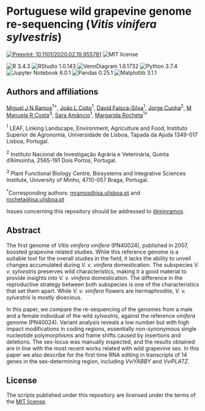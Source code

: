 # Portuguese wild grapevine genome re-sequencing (*Vitis vinifera sylvestris*)

[![Preprint: 10.1101/2020.02.19.955781](
  https://img.shields.io/badge/Preprint-10.1101/2020.02.19.955781-green "Ppreprint: 10.1101/2020.02.19.955781")](https://doi.org/10.1101/2020.02.19.955781) ![MIT license](
    https://img.shields.io/badge/License-MIT-green "MIT License")

![R 3.4.3](https://img.shields.io/badge/R-3.4.3-blue "R 3.4.3")
![RStudio 1.0.143](https://img.shields.io/badge/RStudio-1.0.143-blue "RStudio 1.0.143")
![VennDiagram 1.6.1732](https://img.shields.io/badge/VennDiagram-1.6.1732-blue "VennDiagram 1.6.1732")
![Python 3.7.4](https://img.shields.io/badge/Python-3.7.4-blue "Python 3.7.4")
![Jupyter Notebook 6.0.1](https://img.shields.io/badge/Jupyter%20Notebook-6.0.1-blue "Jupyter Notebook 6.0.1")
![Pandas 0.25.1](https://img.shields.io/badge/Pandas-0.25.1-blue "Pandas 0.25.1")
![Matplotlib 3.1.1](https://img.shields.io/badge/Matplotlib-3.1.1-blue "Matplotlib 3.1.1")


## Authors and affiliations

[Miguel J N Ramos](http://orcid.org/0000-0001-5832-0945)<sup>1\*</sup>, [João L Coito](http://orcid.org/0000-0001-9849-2821)<sup>1</sup>, [David Faísca-Silva](http://orcid.org/0000-0002-9914-886X)<sup>1</sup>, [Jorge Cunha](http://orcid.org/0000-0003-4248-5117)<sup>2</sup>, [M Manuela R Costa](http://orcid.org/0000-0001-9032-5690)<sup>3</sup>, [Sara Amâncio](http://orcid.org/0000-0001-8542-423X)<sup>1</sup>, [Margarida Rocheta](http://orcid.org/0000-0003-3939-4564)<sup>1\*</sup>

<sup>1</sup> LEAF, Linking Landscape, Environment, Agriculture and Food, Instituto Superior de Agronomia, Universidade de Lisboa, Tapada da Ajuda 1349-017 Lisboa, Portugal.

<sup>2</sup> Instituto Nacional de Investigação Agrária e Veterinária, Quinta d’Almoinha, 2565-191 Dois Portos, Portugal.

<sup>3</sup> Plant Functional Biology Centre, Biosystems and Integrative Sciences Institute, University of Minho, 4710-057 Braga, Portugal.

<sup>\*</sup>Corresponding authors: mramos@isa.ulisboa.pt and rocheta@isa.ulisboa.pt

Issues concerning this repository should be addressed to [@mjnramos](https://github.com/mjnramos).


## Abstract

The first genome of *Vitis vinifera vinifera* (PN40024), published in 2007, boosted grapevine related studies. While this reference genome is a suitable tool for the overall studies in the field, it lacks the ability to unveil changes accumulated during *V. v. vinifera* domestication. The subspecies *V. v. sylvestris* preserves wild characteristics, making it a good material to provide insights into *V. v. vinifera* domestication. The difference in the reproductive strategy between both subspecies is one of the characteristics that set them apart. While *V. v. vinifera* flowers are hermaphrodite, *V. v. sylvestris* is mostly dioecious.

In this paper, we compare the re-sequencing of the genomes from a male and a female individual of the wild *sylvestris*, against the reference *vinifera* genome (PN40024). Variant analysis reveals a low number but with high impact modifications in coding regions, essentially non-synonymous single nucleotide polymorphisms and frame shifts caused by insertions and deletions. The sex-locus was manually inspected, and the results obtained are in line with the most recent works related with wild grapevine sex. In this paper we also describe for the first time RNA editing in transcripts of 14 genes in the sex-determining region, including *VviYABBY* and *VviPLATZ*.

## License

The scripts published under this repository are licensed under the terms of the [MIT license](LICENSE.md).
